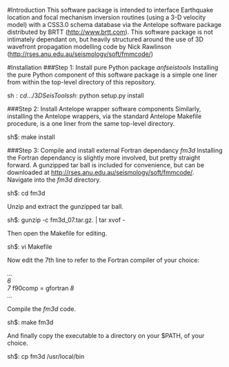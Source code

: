#Introduction
This software package is intended to interface Earthquake location and 
focal mechanism inversion routines (using a 3-D velocity model) with a 
CSS3.0 schema database via the Antelope software package distributed by 
BRTT (http://www.brtt.com). This software package is not intimately 
dependant on, but heavily structured around the use of 3D wavefront 
propagation modelling code by Nick Rawlinson 
(http://rses.anu.edu.au/seismology/soft/fmmcode/)

#Installation
###Step 1: Install pure Python package *anfseistools*
Installing the pure Python component of this software package is a simple 
one liner from within the top-level directory of this repository.

sh$: cd .../3DSeisTools  
sh$: python setup.py install

###Step 2: Install Antelope wrapper software components
Similarly, installing the Antelope wrappers, via the standard Antelope 
Makefile procedure, is a one liner from the same top-level directory.

sh$: make install

###Step 3: Compile and install external Fortran dependancy *fm3d*
Installing the Fortran dependancy is slightly more involved, but pretty 
straight forward. A gunzipped tar ball is included for convenience, but 
can be downloaded at http://rses.anu.edu.au/seismology/soft/fmmcode/.  
Navigate into the *fm3d* directory.
  
sh$: cd fm3d
  
Unzip and extract the gunzipped tar ball.
  
sh$: gunzip -c fm3d\_07.tar.gz. | tar xvof -
  
Then open the Makefile for editing.
  
sh$: vi Makefile
  
Now edit the 7th line to refer to the Fortran compiler of your choice:
  
*...*  
*6*  
*7* f90comp = gfortran
*8*  
*...*
  
Compile the *fm3d* code.
  
sh$: make fm3d
  
And finally copy the executable to a directory on your $PATH, of your 
choice.
  
sh$: cp fm3d /usr/local/bin
